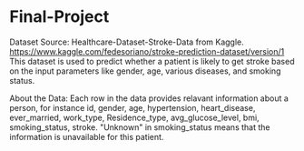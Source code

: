 # Final-Project
Dataset Source: Healthcare-Dataset-Stroke-Data from Kaggle.
https://www.kaggle.com/fedesoriano/stroke-prediction-dataset/version/1 
This dataset is used to predict whether a patient is likely to get stroke based on the input parameters like gender, age, various diseases, and smoking status. 

About the Data: Each row in the data provides relavant information about a person, for instance id, gender, age, hypertension, heart_disease, ever_married, work_type, Residence_type, avg_glucose_level, bmi, smoking_status, stroke.
"Unknown" in smoking_status means that the information is unavailable for this patient.



